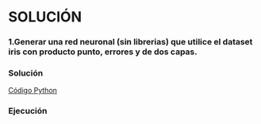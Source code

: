 # SOLUCIÓN

### 1.Generar una red neuronal (sin librerias) que utilice el dataset iris con producto punto, errores y de dos capas.


### Solución

[Código Python]()

### Ejecución

![]()


![]()
